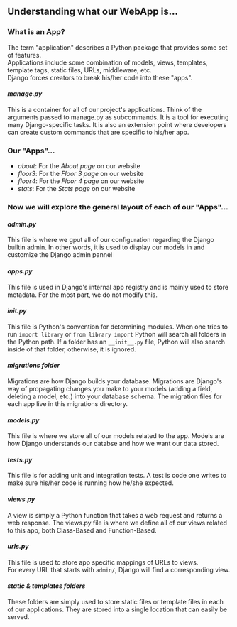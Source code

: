 ## Understanding what our WebApp is...
### What is an App?
The term "application" describes a Python package that provides some set of features.           
Applications include some combination of models, views, templates, template tags, static files, URLs, middleware, etc.       
Django forces creators to break his/her code into these "apps".
#### *manage.py*
This is a container for all of our project's applications. 
Think of the arguments passed to manage.py as subcommands. It is a tool for executing many Django-specific tasks. It is also an extension point where developers can create custom commands that are specific to his/her app.
### Our "Apps"...
- *about*: For the *About page* on our website
- *floor3*: For the *Floor 3 page* on our website
- *floor4*: For the *Floor 4 page* on our website
- *stats*: For the *Stats page* on our website
### Now we will explore the general layout of each of our "Apps"...
#### *admin.py*
This file is where we gput all of our configuration regarding the Django builtin admin.
In other words, it is used to display our models in and customize the Django admin pannel
#### *apps.py*
This file is used in Django's internal app registry and is mainly used to store metadata. For the most part, we do not modify this.
#### *__init__.py*
This file is Python's convention for determining modules. When one tries to run ```import library``` or ```from library import``` Python will search all folders in the Python path. If a folder has an ```__init__.py``` file, Python will also search inside of that folder, otherwise, it is ignored.
#### *migrations folder*
Migrations are how Django builds your database. Migrations are Django's way of propagating changes you make to your models (adding a field, deleting a model, etc.) into your database schema. The migration files for each app live in this migrations directory.
#### *models.py*
This file is where we store all of our models related to the app. Models are how Django understands our databse and how we want our data stored.
#### *tests.py*
This file is for adding unit and integration tests. A test is code one writes to make sure his/her code is running how he/she expected.
#### *views.py*
A view is simply a Python function that takes a web request and returns a web response. The views.py file is where we define all of our views related to this app, both Class-Based and Function-Based. 
#### *urls.py*
This file is used to store app specific mappings of URLs to views.    
For every URL that starts with ```admin/```, Django will find a corresponding view. 
#### *static & templates folders*
These folders are simply used to store static files or template files in each of our applications. They are stored into a single location that can easily be served.
